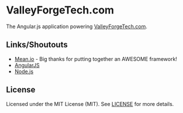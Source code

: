 # ValleyForgeTech.com

The Angular.js application powering [ValleyForgeTech.com](http://www.valleyforgetech.com).

## Links/Shoutouts

 * [Mean.io](http://www.mean.io/) - Big thanks for putting together an AWESOME framework! 
 * [AngularJS](http://angularjs.org/)
 * [Node.js](http://nodejs.org/)

## License

Licensed under the MIT License (MIT). See [LICENSE](/LICENSE) for more details.